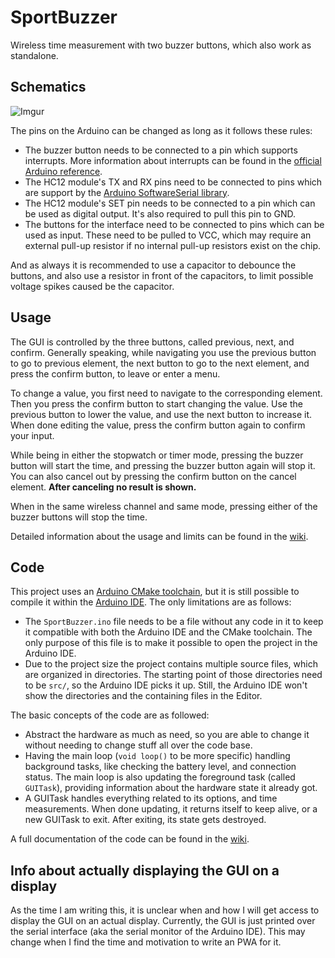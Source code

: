 # SportBuzzer
Wireless time measurement with two buzzer buttons, which also work as standalone.

## Schematics
![Imgur](https://i.imgur.com/4BA6pYn.png)

The pins on the Arduino can be changed as long as it follows these rules:
* The buzzer button needs to be connected to a pin which supports interrupts. 
  More information about interrupts can be found in the 
  [official Arduino reference](https://www.arduino.cc/reference/en/language/functions/external-interrupts/attachinterrupt/).
* The HC12 module's TX and RX pins need to be connected to pins which are support by the 
  [Arduino SoftwareSerial library](https://www.arduino.cc/en/Reference/SoftwareSerial).
* The HC12 module's SET pin needs to be connected to a pin which can be used as digital output. 
  It's also required to pull this pin to GND.
* The buttons for the interface need to be connected to pins which can be used as input.
  These need to be pulled to VCC, which may require an external pull-up resistor if no internal 
  pull-up resistors exist on the chip.

And as always it is recommended to use a capacitor to debounce the buttons, and also use a resistor 
in front of the capacitors, to limit possible voltage spikes caused be the capacitor.

## Usage
The GUI is controlled by the three buttons, called previous, next, and confirm. Generally speaking, 
while navigating you use the previous button to go to previous element, the next button to go to the
next element, and press the confirm button, to leave or enter a menu.

To change a value, you first need to navigate to the corresponding element. Then you press the confirm 
button to start changing the value. Use the previous button to lower the value, and use the next button
to increase it. When done editing the value, press the confirm button again to confirm your input.

While being in either the stopwatch or timer mode, pressing the buzzer button will start the time, and pressing
the buzzer button again will stop it. You can also cancel out by pressing the confirm button on the cancel element. 
**After canceling no result is shown.**

When in the same wireless channel and same mode, pressing either of the buzzer buttons will stop the time.

Detailed information about the usage and limits can be found in the [wiki](https://github.com/StuBITtv/SportBuzzer/wiki).

## Code
This project uses an [Arduino CMake toolchain](https://github.com/a9183756-gh/Arduino-CMake-Toolchain/),
but it is still possible to compile it within the [Arduino IDE](https://www.arduino.cc/en/Main/Software).
The only limitations are as follows:
* The `SportBuzzer.ino` file needs to be a file without any code in it to keep it compatible with both the
  Arduino IDE and the CMake toolchain. The only purpose of this file is to make it possible to open the
  project in the Arduino IDE.
* Due to the project size the project contains multiple source files, which are organized in directories.
  The starting point of those directories need to be `src/`, so the Arduino IDE picks it up. Still, the 
  Arduino IDE won't show the directories and the containing files in the Editor.

The basic concepts of the code are as followed:
* Abstract the hardware as much as need, so you are able to change it without needing to change stuff all over
  the code base.
* Having the main loop (`void loop()` to be more specific) handling background tasks, like checking the
  battery level, and connection status. The main loop is also updating the foreground task (called `GUITask`), 
  providing information about the hardware state it already got.
* A GUITask handles everything related to its options, and time measurements. When done updating, it returns 
  itself to keep alive, or a new GUITask to exit. After exiting, its state gets destroyed.

A full documentation of the code can be found in the [wiki](https://github.com/StuBITtv/SportBuzzer/wiki).

## Info about actually displaying the GUI on a display
As the time I am writing this, it is unclear when and how I will get access to display the GUI on an actual 
display. Currently, the GUI is just printed over the serial interface (aka the serial monitor of the Arduino IDE).
This may change when I find the time and motivation to write an PWA for it.
